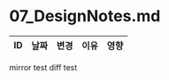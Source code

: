 # 07_DesignNotes.md

| ID | 날짜 | 변경 | 이유 | 영향 |
|----|------|------|------|------|
mirror test
diff test